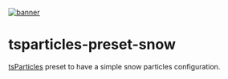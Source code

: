 [![banner](https://particles.js.org/images/banner2.png)](https://particles.js.org)

# tsparticles-preset-snow

[tsParticles](https://github.com/matteobruni/tsparticles) preset to have a simple snow particles configuration.

